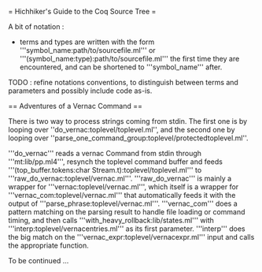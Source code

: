 = Hichhiker's Guide to the Coq Source Tree =

A bit of notation :
 * terms and types are written with the form '''symbol_name:path/to/sourcefile.ml''' or '''(symbol_name:type):path/to/sourcefile.ml''' the first time they are encountered, and can be shortened to '''symbol_name''' after.

TODO : refine notations conventions, to distinguish between terms and parameters and possibly include code as-is.

== Adventures of a Vernac Command ==

There is two way to process strings coming from stdin. The first one is by looping over ''do_vernac:toplevel/toplevel.ml'', and the second one by looping over ''parse_one_command_group:toplevel/protectedtoplevel.ml''.

'''do_vernac''' reads a vernac Command from stdin through '''mt:lib/pp.ml4''', resynch the toplevel command buffer and feeds '''(top_buffer.tokens:char Stream.t):toplevel/toplevel.ml''' to '''raw_do_vernac:toplevel/vernac.ml'''. '''raw_do_vernac''' is mainly a wrapper for '''vernac:toplevel/vernac.ml''', which itself is a wrapper for '''vernac_com:toplevel/vernac.ml''' that automatically feeds it with the output of '''parse_phrase:toplevel/vernac.ml'''. '''vernac_com''' does a pattern matching on the parsing result to handle file loading or command timing, and then calls '''with_heavy_rollback:lib/states.ml''' with '''interp:toplevel/vernacentries.ml''' as its first parameter. '''interp''' does the big match on the '''vernac_expr:toplevel/vernacexpr.ml''' input and calls the appropriate function.

To be continued ...
